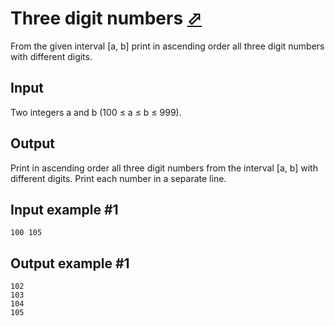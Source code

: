# Three digit numbers [⬀](https://www.e-olymp.com/en/contests/9646/problems/84656)
From the given interval [a, b] print in ascending order all three digit numbers with different digits.

## Input
Two integers a and b (100 ≤ a ≤ b ≤ 999).

## Output
Print in ascending order all three digit numbers from the interval [a, b] with different digits. Print each number in a separate line.

## Input example #1
```
100 105
```

## Output example #1
```
102
103
104
105
```
